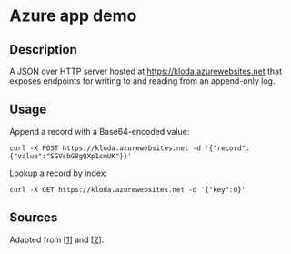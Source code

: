 # Azure app demo

## Description

A JSON over HTTP server hosted at <https://kloda.azurewebsites.net> that exposes endpoints for writing to and reading from an append-only log.

## Usage

Append a record with a Base64-encoded value:

	curl -X POST https://kloda.azurewebsites.net -d '{"record":{"value":"SGVsbG8gQXp1cmUK"}}'

Lookup a record by index:

	curl -X GET https://kloda.azurewebsites.net -d '{"key":0}'

## Sources

Adapted from [[1](https://https://github.com/travisjeffery/proglog/LetsGo)] and [[2](https://github.com/edandersen/go-azure-appservice)].
